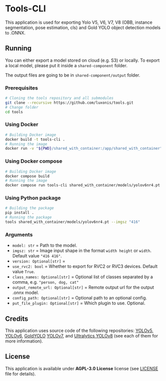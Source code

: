 # Tools-CLI

This application is used for exporting Yolo V5, V6, V7, V8 (OBB, instance segmentation, pose estimation, cls) and Gold YOLO object detection models to .ONNX.

## Running

You can either export a model stored on cloud (e.g. S3) or locally. To export a local model, please put it inside a `shared-component` folder.

The output files are going to be in `shared-component/output` folder.

### Prerequisites

```bash
# Cloning the tools repository and all submodules
git clone --recursive https://github.com/luxonis/tools.git
# Change folder
cd tools
```

### Using Docker

```bash
# Building Docker image
docker build -t tools-cli .
# Running the image
docker run -v "${PWD}/shared_with_container:/app/shared_with_container" tools-cli shared_with_container/models/yolov8n-seg.pt --imgsz "416"
```

### Using Docker compose

```bash
# Building Docker image
docker compose build
# Running the image
docker compose run tools-cli shared_with_container/models/yolov6nr4.pt
```

### Using Python package

```bash
# Building the package
pip install .
# Running the package
tools shared_with_container/models/yolov6nr4.pt --imgsz "416"
```

### Arguments

* `model: str` = Path to the model.
* `imgsz: str` = Image input shape in the format `width height` or `width`. Default value `"416 416"`.
* `version: Optional[str]` = 
* `use_rvc2: bool` = Whether to export for RVC2 or RVC3 devices. Default value `True`.
* `class_names: Optional[str]` = Optional list of classes separated by a comma, e.g. `"person, dog, cat"`
* `output_remote_url: Optional[str]` = Remote output url for the output .onnx model.
* `config_path: Optional[str]` = Optional path to an optional config.
* `put_file_plugin: Optional[str]` = Which plugin to use. Optional.

## Credits

This application uses source code of the following repositories: [YOLOv5](https://github.com/ultralytics/yolov5), [YOLOv6](https://github.com/meituan/YOLOv6), [GoldYOLO](https://github.com/huawei-noah/Efficient-Computing) [YOLOv7](https://github.com/WongKinYiu/yolov7), and [Ultralytics YOLOv8](https://github.com/ultralytics/ultralytics) (see each of them for more information).

## License

This application is available under **AGPL-3.0 License** license (see [LICENSE](https://github.com/luxonis/tools/blob/master/LICENSE) file for details).
